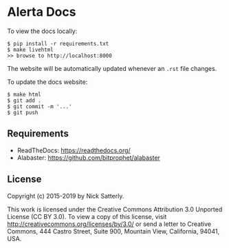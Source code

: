 Alerta Docs
===========

To view the docs locally:

    $ pip install -r requirements.txt
    $ make livehtml
    >> browse to http://localhost:8000

The website will be automatically updated whenever an `.rst` file changes.

To update the docs website:

    $ make html
    $ git add .
    $ git commit -m '...'
    $ git push


Requirements
------------

  * ReadTheDocs: https://readthedocs.org/
  * Alabaster: https://github.com/bitprophet/alabaster

License
-------

Copyright (c) 2015-2019 by Nick Satterly.

This work is licensed under the Creative Commons Attribution 3.0 Unported
License (CC BY 3.0). To view a copy of this license, visit
http://creativecommons.org/licenses/by/3.0/ or send a letter to Creative
Commons, 444 Castro Street, Suite 900, Mountain View, California, 94041, USA.
